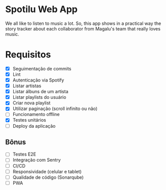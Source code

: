 # Spotilu Web App

We all like to listen to music a lot. So, this app shows in a practical way the story tracker about each collaborator from Magalu's team that really loves music. 

# Requisitos
- [x] Seguimentação de commits
- [x] Lint
- [x] Autenticação via Spotify
- [x] Listar artistas
- [x] Listar álbuns de um artista
- [x] Listar playlists do usuário
- [x] Criar nova playlist
- [x] Utilizar paginação (scroll infinito ou não)
- [ ] Funcionamento offline
- [x] Testes unitários
- [ ] Deploy da aplicação

## Bônus
- [ ] Testes E2E
- [ ] Integração com Sentry
- [ ] CI/CD
- [ ] Responsividade (celular e tablet)
- [ ] Qualidade de código (Sonarqube)
- [ ] PWA